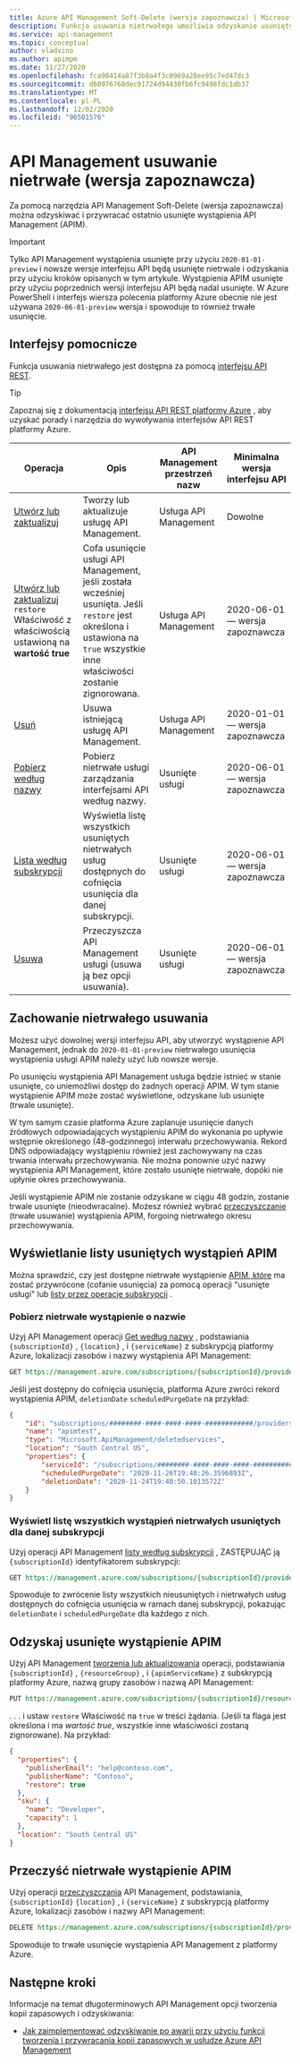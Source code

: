 ```yaml
---
title: Azure API Management Soft-Delete (wersja zapoznawcza) | Microsoft Docs
description: Funkcja usuwania nietrwałego umożliwia odzyskanie usuniętych wystąpień API Management.
ms.service: api-management
ms.topic: conceptual
author: vladvino
ms.author: apimpm
ms.date: 11/27/2020
ms.openlocfilehash: fca98414a87f3b8a4f3c0969a28ee95c7ed47dc3
ms.sourcegitcommit: d60976768dec91724d94430fb6fc9498fdc1db37
ms.translationtype: MT
ms.contentlocale: pl-PL
ms.lasthandoff: 12/02/2020
ms.locfileid: "96501576"
---
```

# <a name="api-management-soft-delete-preview"></a>API Management usuwanie nietrwałe (wersja zapoznawcza)

Za pomocą narzędzia API Management Soft-Delete (wersja zapoznawcza) można odzyskiwać i przywracać ostatnio usunięte wystąpienia API Management (APIM).

> [!IMPORTANT]
> Tylko API Management wystąpienia usunięte przy użyciu `2020-01-01-preview` i nowsze wersje interfejsu API będą usunięte nietrwale i odzyskania przy użyciu kroków opisanych w tym artykule. Wystąpienia APIM usunięte przy użyciu poprzednich wersji interfejsu API będą nadal usunięte. W Azure PowerShell i interfejs wiersza polecenia platformy Azure obecnie nie jest używana `2020-06-01-preview` wersja i spowoduje to również trwałe usunięcie.

## <a name="supporting-interfaces"></a>Interfejsy pomocnicze

Funkcja usuwania nietrwałego jest dostępna za pomocą [interfejsu API REST](/rest/api/apimanagement/2020-06-01-preview/apimanagementservice/restore).

> [!TIP]
> Zapoznaj się z dokumentacją [interfejsu API REST platformy Azure](/rest/api/azure/) , aby uzyskać porady i narzędzia do wywoływania interfejsów API REST platformy Azure.

| Operacja | Opis | API Management przestrzeń nazw | Minimalna wersja interfejsu API |
|--|--|--|--|
| [Utwórz lub zaktualizuj](/rest/api/apimanagement/2020-06-01-preview/apimanagementservice/createorupdate) | Tworzy lub aktualizuje usługę API Management.  | Usługa API Management | Dowolne |
| [Utwórz lub zaktualizuj](/rest/api/apimanagement/2020-06-01-preview/apimanagementservice/createorupdate) `restore` Właściwość z właściwością ustawioną na **wartość true** | Cofa usunięcie usługi API Management, jeśli została wcześniej usunięta. Jeśli `restore` jest określona i ustawiona na `true` wszystkie inne właściwości zostanie zignorowana.  | Usługa API Management |  2020-06-01 — wersja zapoznawcza |
| [Usuń](/rest/api/apimanagement/2020-06-01-preview/apimanagementservice/delete) | Usuwa istniejącą usługę API Management. | Usługa API Management | 2020-01-01 — wersja zapoznawcza|
| [Pobierz według nazwy](/rest/api/apimanagement/2020-06-01-preview/deletedservices/getbyname) | Pobierz nietrwałe usługi zarządzania interfejsami API według nazwy. | Usunięte usługi | 2020-06-01 — wersja zapoznawcza |
| [Lista według subskrypcji](/rest/api/apimanagement/2020-06-01-preview/deletedservices/listbysubscription) | Wyświetla listę wszystkich usuniętych nietrwałych usług dostępnych do cofnięcia usunięcia dla danej subskrypcji. | Usunięte usługi | 2020-06-01 — wersja zapoznawcza
| [Usuwa](/rest/api/apimanagement/2020-06-01-preview/deletedservices/purge) | Przeczyszcza API Management usługi (usuwa ją bez opcji usuwania). | Usunięte usługi | 2020-06-01 — wersja zapoznawcza

## <a name="soft-delete-behavior"></a>Zachowanie nietrwałego usuwania

Możesz użyć dowolnej wersji interfejsu API, aby utworzyć wystąpienie API Management, jednak do `2020-01-01-preview` nietrwałego usunięcia wystąpienia usługi APIM należy użyć lub nowsze wersje.

Po usunięciu wystąpienia API Management usługa będzie istnieć w stanie usunięte, co uniemożliwi dostęp do żadnych operacji APIM. W tym stanie wystąpienie APIM może zostać wyświetlone, odzyskane lub usunięte (trwale usunięte).

W tym samym czasie platforma Azure zaplanuje usunięcie danych źródłowych odpowiadających wystąpieniu APIM do wykonania po upływie wstępnie określonego (48-godzinnego) interwału przechowywania. Rekord DNS odpowiadający wystąpieniu również jest zachowywany na czas trwania interwału przechowywania. Nie można ponownie użyć nazwy wystąpienia API Management, które zostało usunięte nietrwałe, dopóki nie upłynie okres przechowywania.

Jeśli wystąpienie APIM nie zostanie odzyskane w ciągu 48 godzin, zostanie trwale usunięte (nieodwracalne). Możesz również wybrać [przeczyszczanie](#purge-a-soft-deleted-apim-instance) (trwałe usuwanie) wystąpienia APIM, forgoing nietrwałego okresu przechowywania.

## <a name="list-deleted-apim-instances"></a>Wyświetlanie listy usuniętych wystąpień APIM

Można sprawdzić, czy jest dostępne nietrwałe wystąpienie [APIM, które](/rest/api/apimanagement/2020-06-01-preview/deletedservices/getbyname) ma zostać przywrócone (cofanie usunięcia) za pomocą operacji "usunięte usługi" lub [listy przez operacje subskrypcji](/deletedservices/listbysubscription) .

### <a name="get-a-soft-deleted-instance-by-name"></a>Pobierz nietrwałe wystąpienie o nazwie

Użyj API Management operacji [Get według nazwy](/rest/api/apimanagement/2020-06-01-preview/deletedservices/getbyname) , podstawiania `{subscriptionId}` , `{location}` , i `{serviceName}` z subskrypcją platformy Azure, lokalizacji zasobów i nazwy wystąpienia API Management:

```rest
GET https://management.azure.com/subscriptions/{subscriptionId}/providers/Microsoft.ApiManagement/locations/{location}/deletedservices/{serviceName}?api-version=2020-06-01-preview
```

Jeśli jest dostępny do cofnięcia usunięcia, platforma Azure zwróci rekord wystąpienia APIM, `deletionDate` `scheduledPurgeDate` na przykład:

```json
{
    "id": "subscriptions/########-####-####-####-############/providers/Microsoft.ApiManagement/locations/southcentralus/deletedservices/apimtest",
    "name": "apimtest",
    "type": "Microsoft.ApiManagement/deletedservices",
    "location": "South Central US",
    "properties": {
        "serviceId": "/subscriptions/########-####-####-####-############/resourceGroups/apimtestgroup/providers/Microsoft.ApiManagement/service/apimtest",
        "scheduledPurgeDate": "2020-11-26T19:40:26.3596893Z",
        "deletionDate": "2020-11-24T19:40:50.1013572Z"
    }
}
```

### <a name="list-all-soft-deleted-instances-for-a-given-subscription"></a>Wyświetl listę wszystkich wystąpień nietrwałych usuniętych dla danej subskrypcji

Użyj operacji API Management [listy według subskrypcji](/deletedservices/listbysubscription) , ZASTĘPUJĄC ją `{subscriptionId}` identyfikatorem subskrypcji:

```rest
GET https://management.azure.com/subscriptions/{subscriptionId}/providers/Microsoft.ApiManagement/deletedservices?api-version=2020-06-01-preview
```

Spowoduje to zwrócenie listy wszystkich nieusuniętych i nietrwałych usług dostępnych do cofnięcia usunięcia w ramach danej subskrypcji, pokazując `deletionDate` i `scheduledPurgeDate` dla każdego z nich.

## <a name="recover-a-deleted-apim-instance"></a>Odzyskaj usunięte wystąpienie APIM

Użyj API Management [tworzenia lub aktualizowania](/rest/api/apimanagement/2020-06-01-preview/apimanagementservice/createorupdate) operacji, podstawiania `{subscriptionId}` , `{resourceGroup}` , i `{apimServiceName}` z subskrypcją platformy Azure, nazwą grupy zasobów i nazwą API Management:

```rest
PUT https://management.azure.com/subscriptions/{subscriptionId}/resourceGroups/{resourceGroup}/providers/Microsoft.ApiManagement/service/{apimServiceName}?api-version=2020-06-01-preview
```

. . . i ustaw `restore` Właściwość na `true` w treści żądania. (Jeśli ta flaga jest określona i ma *wartość true*, wszystkie inne właściwości zostaną zignorowane). Na przykład:

```json
{
  "properties": {
    "publisherEmail": "help@contoso.com",
    "publisherName": "Contoso",
    "restore": true
  },
  "sku": {
    "name": "Developer",
    "capacity": 1
  },
  "location": "South Central US"
}
```

## <a name="purge-a-soft-deleted-apim-instance"></a>Przeczyść nietrwałe wystąpienie APIM

Użyj operacji [przeczyszczania](/rest/api/apimanagement/2020-06-01-preview/deletedservices/purge) API Management, podstawiania, `{subscriptionId}` `{location}` , i `{serviceName}` z subskrypcją platformy Azure, lokalizacji zasobów i nazwy API Management:

```rest
DELETE https://management.azure.com/subscriptions/{subscriptionId}/providers/Microsoft.ApiManagement/locations/{location}/deletedservices/{serviceName}?api-version=2020-06-01-preview
```

Spowoduje to trwałe usunięcie wystąpienia API Management z platformy Azure.

## <a name="next-steps"></a>Następne kroki

Informacje na temat długoterminowych API Management opcji tworzenia kopii zapasowych i odzyskiwania:

- [Jak zaimplementować odzyskiwanie po awarii przy użyciu funkcji tworzenia i przywracania kopii zapasowych w usłudze Azure API Management](api-management-howto-disaster-recovery-backup-restore.md)